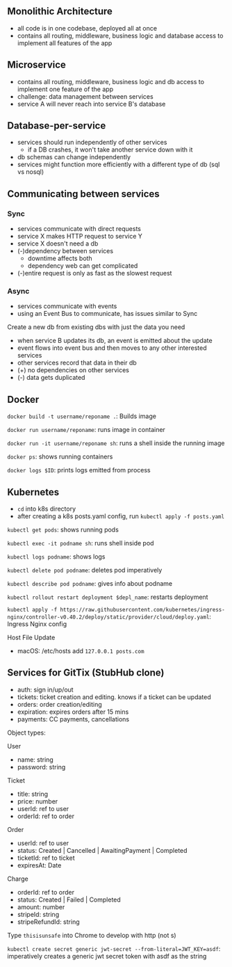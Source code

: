## Monolithic Architecture

- all code is in one codebase, deployed all at once
- contains all routing, middleware, business logic and database access to implement all features of the app

## Microservice

- contains all routing, middleware, business logic and db access to implement one feature of the app
- challenge: data management between services
- service A will never reach into service B's database

## Database-per-service

- services should run independently of other services
  - if a DB crashes, it won't take another service down with it
- db schemas can change independently
- services might function more efficiently with a different type of db (sql vs nosql)

## Communicating between services

### Sync

- services communicate with direct requests
- service X makes HTTP request to service Y
- service X doesn't need a db
- (-)dependency between services
  - downtime affects both
  - dependency web can get complicated
- (-)entire request is only as fast as the slowest request

### Async

- services communicate with events
- using an Event Bus to communicate, has issues similar to Sync

Create a new db from existing dbs with just the data you need

- when service B updates its db, an event is emitted about the update
- event flows into event bus and then moves to any other interested services
- other services record that data in their db
- (+) no dependencies on other services
- (-) data gets duplicated

## Docker

`docker build -t username/reponame .`: Builds image

`docker run username/reponame`: runs image in container

`docker run -it username/reponame sh`: runs a shell inside the running image

`docker ps`: shows running containers

`docker logs $ID`: prints logs emitted from process

## Kubernetes

- `cd` into k8s directory
- after creating a k8s posts.yaml config, run `kubectl apply -f posts.yaml`

`kubectl get pods`: shows running pods

`kubectl exec -it podname sh`: runs shell inside pod

`kubectl logs podname`: shows logs

`kubectl delete pod podname`: deletes pod imperatively

`kubectl describe pod podname`: gives info about podname

`kubectl rollout restart deployment $depl_name`: restarts deployment

`kubectl apply -f https://raw.githubusercontent.com/kubernetes/ingress-nginx/controller-v0.40.2/deploy/static/provider/cloud/deploy.yaml`: Ingress Nginx config

Host File Update

- macOS: /etc/hosts
  add `127.0.0.1 posts.com`

## Services for GitTix (StubHub clone)

- auth: sign in/up/out
- tickets: ticket creation and editing. knows if a ticket can be updated
- orders: order creation/editing
- expiration: expires orders after 15 mins
- payments: CC payments, cancellations

Object types:

User

- name: string
- password: string

Ticket

- title: string
- price: number
- userId: ref to user
- orderId: ref to order

Order

- userId: ref to user
- status: Created | Cancelled | AwaitingPayment | Completed
- ticketId: ref to ticket
- expiresAt: Date

Charge

- orderId: ref to order
- status: Created | Failed | Completed
- amount: number
- stripeId: string
- stripeRefundId: string

Type `thisisunsafe` into Chrome to develop with http (not s)

`kubectl create secret generic jwt-secret --from-literal=JWT_KEY=asdf`: imperatively creates a generic jwt secret token with asdf as the string
